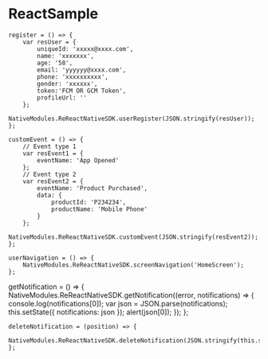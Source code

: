# ReactSample

	register = () => {
		var resUser = {
			uniqueId: 'xxxxx@xxxx.com',
			name: 'xxxxxxx',
			age: '58',
			email: 'yyyyyy@xxxx.com',
			phone: 'xxxxxxxxxx',
			gender: 'xxxxxx',
			token:'FCM OR GCM Token',
			profileUrl: ''
		};
		NativeModules.ReReactNativeSDK.userRegister(JSON.stringify(resUser));
	};

	customEvent = () => {
		// Event type 1
		var resEvent1 = {
			eventName: 'App Opened'
		};
		// Event type 2
		var resEvent2 = {
			eventName: 'Product Purchased',
			data: {
				productId: 'P234234',
				productName: 'Mobile Phone'
			}
		};
		NativeModules.ReReactNativeSDK.customEvent(JSON.stringify(resEvent2));
	};

	userNavigation = () => {
		NativeModules.ReReactNativeSDK.screenNavigation('HomeScreen');
	};
  
  
  getNotification = () => {
		NativeModules.ReReactNativeSDK.getNotification((error, notifications) => {
			console.log(notifications[0]);
			var json = JSON.parse(notifications);
			this.setState({ notifications: json });
			alert(json[0]);
		});
	};

	deleteNotification = (position) => {
		NativeModules.ReReactNativeSDK.deleteNotification(JSON.stringify(this.state.notifications[0]));
	};

